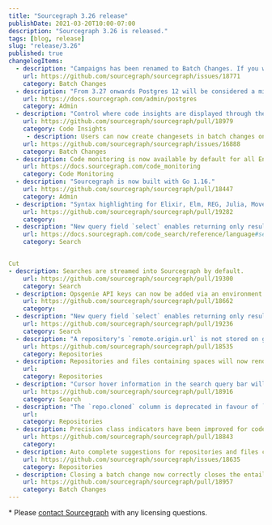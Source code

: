 ```yaml
---
title: "Sourcegraph 3.26 release"
publishDate: 2021-03-20T10:00-07:00
description: "Sourcegraph 3.26 is released."
tags: [blog, release]
slug: "release/3.26"
published: true
changelogItems:
  - description: "Campaigns has been renamed to Batch Changes. If you were already using it under the previous name (campaigns), backwards compatibility has been preserved. See #18771 for a detailed log on what has been renamed."
    url: https://github.com/sourcegraph/sourcegraph/issues/18771
    category: Batch Changes
  - description: "From 3.27 onwards Postgres 12 will be considered a minimum requirement for Sourcegraph to run."
    url: https://docs.sourcegraph.com/admin/postgres
    category: Admin
  - description: "Control where code insights are displayed through the boolean settings `insights.displayLocation.homepage`, `insights.displayLocation.insightsPage` and `insights.displayLocation.directory`."
    url: https://github.com/sourcegraph/sourcegraph/pull/18979
    category: Code Insights
     - description: Users can now create changesets in batch changes on repositories that are cloned using SSH.
    url: https://github.com/sourcegraph/sourcegraph/issues/16888
    category: Batch Changes
  - description: Code monitoring is now available by default for all Enterprise customers.
    url: https://docs.sourcegraph.com/code_monitoring
    category: Code Monitoring
  - description: "Sourcegraph is now built with Go 1.16."
    url: https://github.com/sourcegraph/sourcegraph/pull/18447
    category: Admin
  - description: "Syntax highlighting for Elixir, Elm, REG, Julia, Move, Nix, Puppet, VimL, and Coq is now supported."
    url: https://github.com/sourcegraph/sourcegraph/pull/19282
    category:
  - description: "New query field `select` enables returning only results of the desired type."
    url: https://docs.sourcegraph.com/code_search/reference/language#select
    category: Search


Cut
- description: Searches are streamed into Sourcegraph by default.
    url: https://github.com/sourcegraph/sourcegraph/pull/19300
    category: Search
  - description: Opsgenie API keys can now be added via an environment variable.
    url: https://github.com/sourcegraph/sourcegraph/pull/18662
    category:
  - description: "New query field `select` enables returning only results of the desired type. See [documentation](https://docs.sourcegraph.com/code_search/reference/language#select) for details."
    url: https://github.com/sourcegraph/sourcegraph/pull/19236
    category: Search
  - description: "A repository's `remote.origin.url` is not stored on gitserver disk anymore. Note: if you use the experimental feature `customGitFetch` your setting may need to be updated to specify the remote URL."
    url: https://github.com/sourcegraph/sourcegraph/pull/18535
    category: Repositories
  - description: Repositories and files containing spaces will now render with escaped spaces in the query bar rather than being
    url:
    category: Repositories
  - description: "Cursor hover information in the search query bar will now display after 150ms (previously 0ms)."
    url: https://github.com/sourcegraph/sourcegraph/pull/18916
    category: Search
  - description: "The `repo.cloned` column is deprecated in favour of `gitserver_repos.clone_status`. It will be removed in a subsequent release."
    url:
    category: Repositories
  - description: Precision class indicators have been improved for code intelligence results in both the hover overlay as well as the definition and references locations panel.
    url: https://github.com/sourcegraph/sourcegraph/pull/18843
    category:
  - description: Auto complete suggestions for repositories and files containing spaces will now be automatically escaped when accepting the suggestion.
    url: https://github.com/sourcegraph/sourcegraph/issues/18635
    category: Repositories
  - description: Closing a batch change now correctly closes the entailed changesets, when requested by the user.
    url: https://github.com/sourcegraph/sourcegraph/pull/18957
    category: Batch Changes
---
```

\* Please [contact Sourcegraph](https://about.sourcegraph.com/contact/sales/) with any licensing questions.
